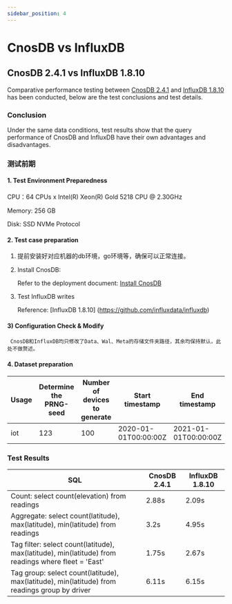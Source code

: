 ```yaml
---
sidebar_position: 4
---
```


# CnosDB vs InfluxDB

## CnosDB 2.4.1 vs InfluxDB 1.8.10

Comparative performance testing between [CnosDB 2.4.1](https://github.com/cnosdb/cnosdb) and [InfluxDB 1.8.10](https://github.com/influxdata/influxdb) has been conducted, below are the test conclusions and test details.

### Conclusion

Under the same data conditions, test results show that the query performance of CnosDB and InfluxDB have their own advantages and disadvantages.

### 测试前期

#### 1. Test Environment Preparedness

CPU：64 CPUs x Intel(R) Xeon(R) Gold 5218 CPU @ 2.30GHz

Memory: 256 GB

Disk: SSD NVMe Protocol

#### 2. Test case preparation

1. 提前安装好对应机器的db环境，go环境等，确保可以正常连接。

2. Install CnosDB:

   Refer to the deployment document: [Install CnosDB](../start/install.md)

3. Test InfluxDB writes

   Reference: [InfluxDB 1.8.10] (https://github.com/influxdata/influxdb)

#### 3) Configuration Check & Modify

```
 CnosDB和InfluxDB均只修改了Data、Wal、Meta的存储文件夹路径，其余均保持默认，此处不做赘述。
```

#### 4. Dataset preparation

| Usage | Determine the PRNG-seed | Number of devices to generate | Start timestamp                                      | End timestamp                                        | Interval between readings per device | Target database | Data Size | Rows        |
| ----- | ----------------------- | ----------------------------- | ---------------------------------------------------- | ---------------------------------------------------- | ------------------------------------ | --------------- | --------- | ----------- |
| iot   | 123                     | 100                           | 2020-01-01T00:00:00Z | 2021-01-01T00:00:00Z | 6.3s                 | CnosDB/InfluxDB | 201G      | 450,721,871 |

### Test Results

| SQL                                                                                                                                                                          | CnosDB 2.4.1 | InfluxDB 1.8.10 |
| ---------------------------------------------------------------------------------------------------------------------------------------------------------------------------- | -------------------------------------------- | ----------------------------------------------- |
| Count: select count(elevation) from readings                                                                                              | 2.88s                        | 2.09s                           |
| Aggregate: select count(latitude), max(latitude), min(latitude) from readings                       | 3.2s                         | 4.95s                           |
| Tag filter: select count(latitude), max(latitude), min(latitude) from readings where fleet = 'East' | 1.75s                        | 2.67s                           |
| Tag group: select count(latitude), max(latitude), min(latitude)  from readings group by driver      | 6.11s                        | 6.15s                           |
